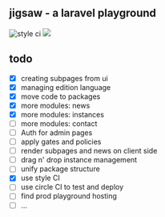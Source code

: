 ## jigsaw - a laravel playground

![style ci](https://github.styleci.io/repos/234967665/shield)
[![](https://circleci.com/gh/jwwisniewski/jigsaw.svg?style=shield)](https://circleci.com/gh/jwwisniewski/jigsaw)

## todo

- [x] creating subpages from ui
- [x] managing edition language
- [x] move code to packages
- [x] more modules: news
- [x] more modules: instances
- [ ] more modules: contact
- [ ] Auth for admin pages
- [ ] apply gates and policies
- [ ] render subpages and news on client side
- [ ] drag n' drop instance management
- [ ] unify package structure
- [x] use style CI
- [ ] use circle CI to test and deploy 
- [ ] find prod playground hosting
- [ ] ...